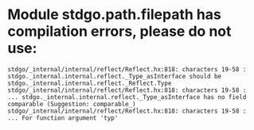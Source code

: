 # Module stdgo.path.filepath has compilation errors, please do not use:
```
stdgo/_internal/internal/reflect/Reflect.hx:818: characters 19-58 : stdgo._internal.internal.reflect._Type_asInterface should be stdgo._internal.internal.reflect._Reflect.Type
stdgo/_internal/internal/reflect/Reflect.hx:818: characters 19-58 : ... stdgo._internal.internal.reflect._Type_asInterface has no field comparable (Suggestion: comparable_)
stdgo/_internal/internal/reflect/Reflect.hx:818: characters 19-58 : ... For function argument 'typ'

```

